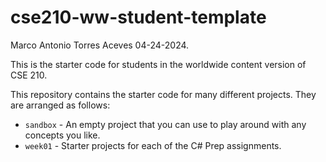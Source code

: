 # cse210-ww-student-template
Marco Antonio Torres Aceves 04-24-2024.

This is the starter code for students in the worldwide content version of CSE 210.

This repository contains the starter code for many different projects. They are arranged as follows:

* `sandbox` - An empty project that you can use to play around with any concepts you like.
* `week01` - Starter projects for each of the C# Prep assignments.
